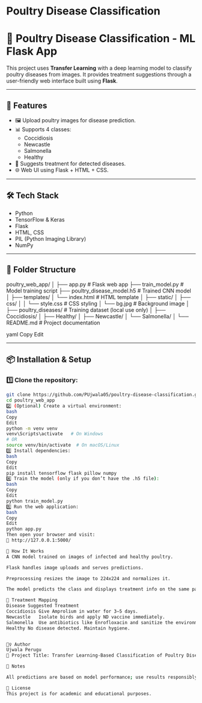 # Poultry Disease Classification 

# 🐔 Poultry Disease Classification - ML Flask App

This project uses **Transfer Learning** with a deep learning model to classify poultry diseases from images. It provides treatment suggestions through a user-friendly web interface built using **Flask**.

---

## 🚀 Features

- 🖼️ Upload poultry images for disease prediction.
- 📊 Supports 4 classes:
  - Coccidiosis
  - Newcastle
  - Salmonella
  - Healthy
- 💊 Suggests treatment for detected diseases.
- 🌐 Web UI using Flask + HTML + CSS.

---

## 🛠️ Tech Stack

- Python
- TensorFlow & Keras
- Flask
- HTML, CSS
- PIL (Python Imaging Library)
- NumPy

---

## 📁 Folder Structure

poultry_web_app/
│
├── app.py # Flask web app
├── train_model.py # Model training script
├── poultry_disease_model.h5 # Trained CNN model
│
├── templates/
│ └── index.html # HTML template
│
├── static/
│ ├── css/
│ │ └── style.css # CSS styling
│ └── bg.jpg # Background image
│
├── poultry_diseases/ # Training dataset (local use only)
│ ├── Coccidiosis/
│ ├── Healthy/
│ ├── Newcastle/
│ └── Salmonella/
│
└── README.md # Project documentation

yaml
Copy
Edit

---

## 📦 Installation & Setup

### 1️⃣ Clone the repository:

```bash
git clone https://github.com/PUjwala05/poultry-disease-classification.git
cd poultry_web_app
2️⃣ (Optional) Create a virtual environment:
bash
Copy
Edit
python -m venv venv
venv\Scripts\activate   # On Windows
# OR
source venv/bin/activate  # On macOS/Linux
3️⃣ Install dependencies:
bash
Copy
Edit
pip install tensorflow flask pillow numpy
4️⃣ Train the model (only if you don’t have the .h5 file):
bash
Copy
Edit
python train_model.py
5️⃣ Run the web application:
bash
Copy
Edit
python app.py
Then open your browser and visit:
📍 http://127.0.0.1:5000/

🧠 How It Works
A CNN model trained on images of infected and healthy poultry.

Flask handles image uploads and serves predictions.

Preprocessing resizes the image to 224x224 and normalizes it.

The model predicts the class and displays treatment info on the same page.

💊 Treatment Mapping
Disease	Suggested Treatment
Coccidiosis	Give Amprolium in water for 3–5 days.
Newcastle	Isolate birds and apply ND vaccine immediately.
Salmonella	Use antibiotics like Enrofloxacin and sanitize the environment.
Healthy	No disease detected. Maintain hygiene.


🙋‍♀️ Author
Ujwala Perugu
📘 Project Title: Transfer Learning-Based Classification of Poultry Diseases for Enhanced Health Management

📌 Notes

All predictions are based on model performance; use results responsibly.

📎 License
This project is for academic and educational purposes.

